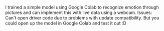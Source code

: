 I trained a simple model using Google Colab to recognize emotion through pictures and can implement this with live data using a webcam.
Issues: Can't open driver code due to problems with update compatibility. But you could open up the model in Google Colab and test it out :D
